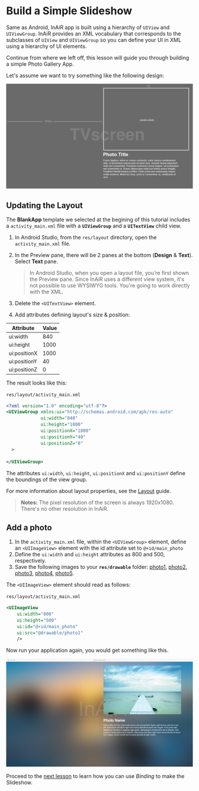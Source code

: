 Build a Simple Slideshow
========================

Same as Android, InAiR app is built using a hierarchy of `UIView` and `UIViewGroup`. InAiR provides an XML vocabulary that corresponds to the subclasses of `UIView` and `UIViewGroup` so you can define your UI in XML using a hierarchy of UI elements.

Continue from where we left off, this lesson will guide you through building a simple Photo Gallery App.

Let's assume we want to try something like the following design:

![App Design](../../images/gallery_design.png "App Design")


Updating the Layout
-------------------

The __BlankApp__ template we selected at the begining of this tutorial includes a `activity_main.xml` file with a __`UIViewGroup`__ and a __`UITextView`__ child view.

1. In Android Studio, from the `res/layout` directory, open the `activity_main.xml` file.

2. In the Preview pane, there will be 2 panes at the bottom (__Design__ & __Text__). Select __Text__ pane.
    > In Android Studio, when you open a layout file, you’re first shown the Preview pane. Since InAiR uses a different view system, it's not possible to use WYSIWYG tools. You're going to work directly with the XML.

3. Delete the `<UITextView>` element.
4. Add attributes defining layout's size & position:

| Attribute    | Value |
| -------------| ----- |
| ui:width     | 840   |
| ui:height    | 1000  |
| ui:positionX | 1000  |
| ui:positionY | 40    |
| ui:positionZ | 0     |

The result looks like this:

`res/layout/activity_main.xml`
```xml
<?xml version="1.0" encoding="utf-8"?>
<UIViewGroup xmlns:ui="http://schemas.android.com/apk/res-auto"
             ui:width="840"
             ui:height="1000"
             ui:positionX="1000"
             ui:positionY="40"
             ui:positionZ="0"
  >

</UIViewGroup>
```

The attributes `ui:width`, `ui:height`, `ui:positionX` and `ui:positionY` define the boundings of the view group.

For more information about layout properties, see the [Layout]() guide.

> **Notes:** The pixel resolution of the screen is always 1920x1080. There's no other resolution in InAiR.

Add a photo
-----------

1. In the `activity_main.xml` file, within the `<UIViewGroup>` element, define an `<UIImageView>` element with the id attribute set to `@+id/main_photo`
2. Define the `ui:width` and `ui:height` attributes as 800 and 500, respectively.
3. Save the following images to your __`res/drawable`__ folder: [photo1](../../images/photo1.jpg), [photo2](../../images/photo2.jpg), [photo3](../../images/photo3.jpg), [photo4](../../images/photo4.jpg), [photo5](../../images/photo5.jpg).

The `<UIImageView>` element should read as follows:

`res/layout/activity_main.xml`
```xml
<UIImageView
    ui:width="800"
    ui:height="500"
    ui:id="@+id/main_photo"
    ui:src="@drawable/photo1"
    />
```
 
Now run your application again, you would get something like this.

![InAiR App With a Photo](../../images/running.jpg "InAiR App With a Photo")

Proceed to the [next lesson]() to learn how you can use *Binding* to make the Slideshow.